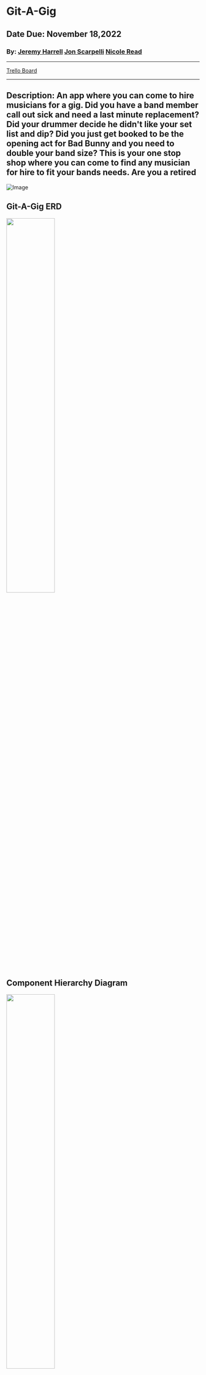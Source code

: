 # Git-A-Gig
## Date Due: November 18,2022

### By: [Jeremy Harrell](https://www.linkedin.com/in/jeremy-harrell-softwareengineer/)       [Jon Scarpelli](https://www.linkedin.com/in/jon-scarpelli/)    [Nicole Read](https://www.linkedin.com/in/nicole-read22/)

***
[Trello Board](https://trello.com/invite/b/gZaHXww6/ATTI32ff4fa0ffa2fd95c4ae6a8269b34d00026D7D25/git-a-gig-pern-app)
***
## Description: An app where you can come to hire musicians for a gig. Did you have a band member call out sick and need a last minute replacement? Did your drummer decide he didn't like your set list and dip? Did you just get booked to be the opening act for Bad Bunny and you need to double your band size? This is your one stop shop where you can come to find any musician for hire to fit your bands needs. Are you a retired


![Image](https://user-images.githubusercontent.com/107156341/200996430-aaaacaa7-64b2-47b2-af03-155a113e2284.png)

## Git-A-Gig ERD 
<img src="https://user-images.githubusercontent.com/107156341/200996962-b92d0aa9-dd73-455d-a281-36e20a147ae9.png" width=50% height=50%>

## Component Hierarchy Diagram
<img src="https://user-images.githubusercontent.com/107156341/200997726-2cfe02f4-ebac-4356-b666-22efd7030b3d.png" width=50% height=50%>

## Technologies Used
[Github](https://github.com/)
[Trello](trello.com)

